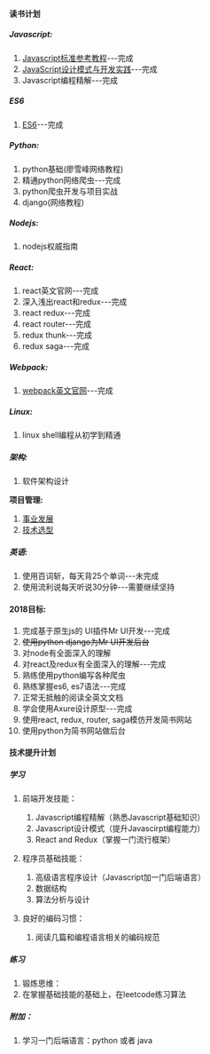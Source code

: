 

#### 读书计划

##### Javascript:

1. [Javascript标准参考教程](javascript/javascript标准参考教程.md)---完成
2. [JavaScript设计模式与开发实践](javascript/javascript设计模式与开发实践.md)---完成
3. Javascript编程精解---完成

##### ES6

1. [ES6](ecmascript6/README.md)---完成

##### Python: 

1. python基础(廖雪峰网络教程)
2. 精通python网络爬虫---完成
3. python爬虫开发与项目实战 
4. django(网络教程)

##### Nodejs:

1. nodejs权威指南      

##### React:

1. react英文官网---完成
2. 深入浅出react和redux---完成
3. react redux---完成
4. react router---完成
5. redux thunk---完成
6. redux saga---完成

##### Webpack:
1. [webpack英文官网](webpack-react-redux/webpack.md)---完成

##### Linux:

1. linux shell编程从初学到精通

##### 架构:

1. 软件架构设计

**项目管理:**

1. [事业发展](qualified-team-leader/career-development.md)
2. [技术选型](qualified-team-leader/technical-selection.md)

##### 英语:
1. 使用百词斩，每天背25个单词---未完成
2. 使用流利说每天听说30分钟---需要继续坚持

#### 2018目标:

1. 完成基于原生js的 UI插件Mr UI开发---完成
2. ~~使用python django为Mr UI开发后台~~
3. 对node有全面深入的理解
4. 对react及redux有全面深入的理解---完成
5. 熟练使用python编写各种爬虫
6. 熟练掌握es6, es7语法---完成
7. 正常无抵触的阅读全英文文档
8. 学会使用Axure设计原型---完成
9. 使用react, redux, router, saga模仿开发简书网站
10. 使用python为简书网站做后台 








#### 技术提升计划

##### 学习

1. 前端开发技能：
	1. Javascript编程精解（熟悉Javascript基础知识）
	2. Javascript设计模式（提升Javascirpt编程能力）
	3. React and Redux（掌握一门流行框架）

2. 程序员基础技能：
	1. 高级语言程序设计（Javascript加一门后端语言）
	2. 数据结构
	3. 算法分析与设计

1. 良好的编码习惯：
	1. 阅读几篇和编程语言相关的编码规范

##### 练习

1. 锻炼思维：
1. 在掌握基础技能的基础上，在leetcode练习算法

##### 附加：
1. 学习一门后端语言：python 或者 java









<!--stackedit_data:
eyJoaXN0b3J5IjpbLTUwOTM1NjA5MF19
-->